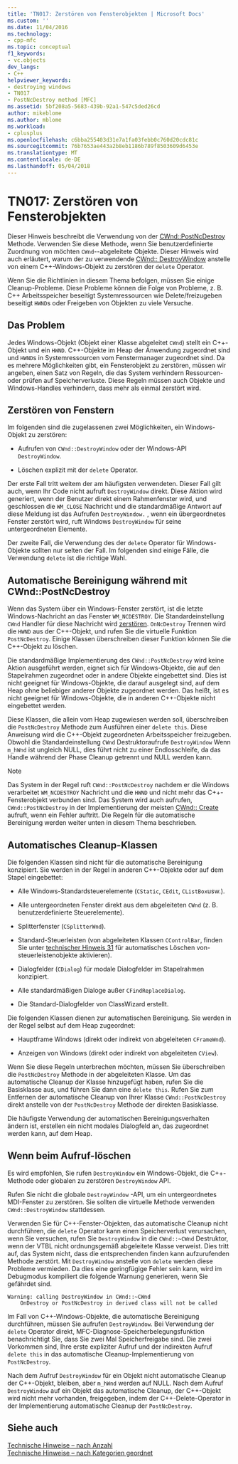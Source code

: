 ```yaml
---
title: 'TN017: Zerstören von Fensterobjekten | Microsoft Docs'
ms.custom: ''
ms.date: 11/04/2016
ms.technology:
- cpp-mfc
ms.topic: conceptual
f1_keywords:
- vc.objects
dev_langs:
- C++
helpviewer_keywords:
- destroying windows
- TN017
- PostNcDestroy method [MFC]
ms.assetid: 5bf208a5-5683-439b-92a1-547c5ded26cd
author: mikeblome
ms.author: mblome
ms.workload:
- cplusplus
ms.openlocfilehash: c6bba255403d31e7a1fa03febb0c760d20cdc81c
ms.sourcegitcommit: 76b7653ae443a2b8eb1186b789f8503609d6453e
ms.translationtype: MT
ms.contentlocale: de-DE
ms.lasthandoff: 05/04/2018
---
```

# <a name="tn017-destroying-window-objects"></a>TN017: Zerstören von Fensterobjekten
Dieser Hinweis beschreibt die Verwendung von der [CWnd::PostNcDestroy](../mfc/reference/cwnd-class.md#postncdestroy) Methode. Verwenden Sie diese Methode, wenn Sie benutzerdefinierte Zuordnung von möchten `CWnd`--abgeleitete Objekte. Dieser Hinweis wird auch erläutert, warum der zu verwendende [CWnd:: DestroyWindow](../mfc/reference/cwnd-class.md#destroywindow) anstelle von einem C++-Windows-Objekt zu zerstören der `delete` Operator.  
  
 Wenn Sie die Richtlinien in diesem Thema befolgen, müssen Sie einige Cleanup-Probleme. Diese Probleme können die Folge von Probleme, z. B. C++ Arbeitsspeicher beseitigt Systemressourcen wie Delete/freizugeben beseitigt `HWND`s oder Freigeben von Objekten zu viele Versuche.  
  
## <a name="the-problem"></a>Das Problem  
 Jedes Windows-Objekt (Objekt einer Klasse abgeleitet `CWnd`) stellt ein C++-Objekt und ein `HWND`. C++-Objekte im Heap der Anwendung zugeordnet sind und `HWND`s in Systemressourcen vom Fenstermanager zugeordnet sind. Da es mehrere Möglichkeiten gibt, ein Fensterobjekt zu zerstören, müssen wir angeben, einen Satz von Regeln, die das System verhindern Ressourcen- oder prüfen auf Speicherverluste. Diese Regeln müssen auch Objekte und Windows-Handles verhindern, dass mehr als einmal zerstört wird.  
  
## <a name="destroying-windows"></a>Zerstören von Fenstern  
 Im folgenden sind die zugelassenen zwei Möglichkeiten, ein Windows-Objekt zu zerstören:  
  
-   Aufrufen von `CWnd::DestroyWindow` oder der Windows-API `DestroyWindow`.  
  
-   Löschen explizit mit der `delete` Operator.  
  
 Der erste Fall tritt weitem der am häufigsten verwendeten. Dieser Fall gilt auch, wenn Ihr Code nicht aufruft `DestroyWindow` direkt. Diese Aktion wird generiert, wenn der Benutzer direkt einem Rahmenfenster wird, und geschlossen die `WM_CLOSE` Nachricht und die standardmäßige Antwort auf diese Meldung ist das Aufrufen `DestroyWindow.` , wenn ein übergeordnetes Fenster zerstört wird, ruft Windows `DestroyWindow` für seine untergeordneten Elemente.  
  
 Der zweite Fall, die Verwendung des der `delete` Operator für Windows-Objekte sollten nur selten der Fall. Im folgenden sind einige Fälle, die Verwendung `delete` ist die richtige Wahl.  
  
## <a name="auto-cleanup-with-cwndpostncdestroy"></a>Automatische Bereinigung während mit CWnd::PostNcDestroy  
 Wenn das System über ein Windows-Fenster zerstört, ist die letzte Windows-Nachricht an das Fenster `WM_NCDESTROY`. Die Standardeinstellung `CWnd` Handler für diese Nachricht wird [zerstören](../mfc/reference/cwnd-class.md#onncdestroy). `OnNcDestroy` Trennen wird die `HWND` aus der C++-Objekt, und rufen Sie die virtuelle Funktion `PostNcDestroy`. Einige Klassen überschreiben dieser Funktion können Sie die C++-Objekt zu löschen.  
  
 Die standardmäßige Implementierung des `CWnd::PostNcDestroy` wird keine Aktion ausgeführt werden, eignet sich für Windows-Objekte, die auf den Stapelrahmen zugeordnet oder in andere Objekte eingebettet sind. Dies ist nicht geeignet für Windows-Objekte, die darauf ausgelegt sind, auf dem Heap ohne beliebiger anderer Objekte zugeordnet werden. Das heißt, ist es nicht geeignet für Windows-Objekte, die in anderen C++-Objekte nicht eingebettet werden.  
  
 Diese Klassen, die allein vom Heap zugewiesen werden soll, überschreiben die `PostNcDestroy` Methode zum Ausführen einer `delete this`. Diese Anweisung wird die C++-Objekt zugeordneten Arbeitsspeicher freizugeben. Obwohl die Standardeinstellung `CWnd` Destruktoraufrufe `DestroyWindow` Wenn `m_hWnd` ist ungleich NULL, dies führt nicht zu einer Endlosschleife, da das Handle während der Phase Cleanup getrennt und NULL werden kann.  
  
> [!NOTE]
>  Das System in der Regel ruft `CWnd::PostNcDestroy` nachdem er die Windows verarbeitet `WM_NCDESTROY` Nachricht und die `HWND` und nicht mehr das C++-Fensterobjekt verbunden sind. Das System wird auch aufrufen, `CWnd::PostNcDestroy` in der Implementierung der meisten [CWnd:: Create](../mfc/reference/cwnd-class.md#create) aufruft, wenn ein Fehler auftritt. Die Regeln für die automatische Bereinigung werden weiter unten in diesem Thema beschrieben.  
  
## <a name="auto-cleanup-classes"></a>Automatisches Cleanup-Klassen  
 Die folgenden Klassen sind nicht für die automatische Bereinigung konzipiert. Sie werden in der Regel in anderen C++-Objekte oder auf dem Stapel eingebettet:  
  
-   Alle Windows-Standardsteuerelemente (`CStatic`, `CEdit`, `CListBox`usw.).  
  
-   Alle untergeordneten Fenster direkt aus dem abgeleiteten `CWnd` (z. B. benutzerdefinierte Steuerelemente).  
  
-   Splitterfenster (`CSplitterWnd`).  
  
-   Standard-Steuerleisten (von abgeleiteten Klassen `CControlBar`, finden Sie unter [technischer Hinweis 31](../mfc/tn031-control-bars.md) für automatisches Löschen von-steuerleistenobjekte aktivieren).  
  
-   Dialogfelder (`CDialog`) für modale Dialogfelder im Stapelrahmen konzipiert.  
  
-   Alle standardmäßigen Dialoge außer `CFindReplaceDialog`.  
  
-   Die Standard-Dialogfelder von ClassWizard erstellt.  
  
 Die folgenden Klassen dienen zur automatischen Bereinigung. Sie werden in der Regel selbst auf dem Heap zugeordnet:  
  
-   Hauptframe Windows (direkt oder indirekt von abgeleiteten `CFrameWnd`).  
  
-   Anzeigen von Windows (direkt oder indirekt von abgeleiteten `CView`).  
  
 Wenn Sie diese Regeln unterbrechen möchten, müssen Sie überschreiben die `PostNcDestroy` Methode in der abgeleiteten Klasse. Um das automatische Cleanup der Klasse hinzugefügt haben, rufen Sie die Basisklasse aus, und führen Sie dann eine `delete this`. Rufen Sie zum Entfernen der automatische Cleanup von Ihrer Klasse `CWnd::PostNcDestroy` direkt anstelle von der `PostNcDestroy` Methode der direkten Basisklasse.  
  
 Die häufigste Verwendung der automatischen Bereinigungsverhalten ändern ist, erstellen ein nicht modales Dialogfeld an, das zugeordnet werden kann, auf dem Heap.  
  
## <a name="when-to-call-delete"></a>Wenn beim Aufruf-löschen  
 Es wird empfohlen, Sie rufen `DestroyWindow` ein Windows-Objekt, die C++-Methode oder globalen zu zerstören `DestroyWindow` API.  
  
 Rufen Sie nicht die globale `DestroyWindow` -API, um ein untergeordnetes MDI-Fenster zu zerstören. Sie sollten die virtuelle Methode verwenden `CWnd::DestroyWindow` stattdessen.  
  
 Verwenden Sie für C++-Fenster-Objekten, das automatische Cleanup nicht durchführen, die `delete` Operator kann einen Speicherverlust verursachen, wenn Sie versuchen, rufen Sie `DestroyWindow` in die `CWnd::~CWnd` Destruktor, wenn der VTBL nicht ordnungsgemäß abgeleitete Klasse verweist. Dies tritt auf, das System nicht, dass die entsprechenden finden kann aufzurufenden Methode zerstört. Mit `DestroyWindow` anstelle von `delete` werden diese Probleme vermieden. Da dies eine geringfügige Fehler sein kann, wird im Debugmodus kompiliert die folgende Warnung generieren, wenn Sie gefährdet sind.  
  
```  
Warning: calling DestroyWindow in CWnd::~CWnd  
    OnDestroy or PostNcDestroy in derived class will not be called  
```  
  
 Im Fall von C++-Windows-Objekte, die automatische Bereinigung durchführen, müssen Sie aufrufen `DestroyWindow`. Bei Verwendung der `delete` Operator direkt, MFC-Diagnose-Speicherbelegungsfunktion benachrichtigt Sie, dass Sie zwei Mal Speicherfreigabe sind. Die zwei Vorkommen sind, Ihre erste expliziter Aufruf und der indirekten Aufruf `delete this` in das automatische Cleanup-Implementierung von `PostNcDestroy`.  
  
 Nach dem Aufruf `DestroyWindow` für ein Objekt nicht automatische Cleanup der C++-Objekt, bleiben, aber `m_hWnd` werden auf NULL. Nach dem Aufruf `DestroyWindow` auf ein Objekt das automatische Cleanup, der C++-Objekt wird nicht mehr vorhanden, freigegeben, indem der C++-Delete-Operator in der Implementierung automatische Cleanup der `PostNcDestroy`.  
  
## <a name="see-also"></a>Siehe auch  
 [Technische Hinweise – nach Anzahl](../mfc/technical-notes-by-number.md)   
 [Technische Hinweise – nach Kategorien geordnet](../mfc/technical-notes-by-category.md)

